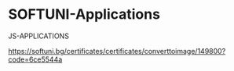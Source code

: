# SOFTUNI-Applications
JS-APPLICATIONS

https://softuni.bg/certificates/certificates/converttoimage/149800?code=6ce5544a
